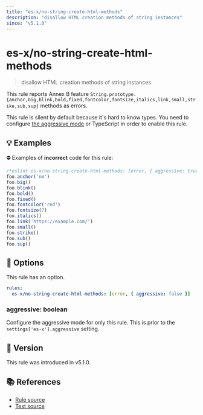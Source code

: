 ```yaml
---
title: "es-x/no-string-create-html-methods"
description: "disallow HTML creation methods of string instances"
since: "v5.1.0"
---
```


# es-x/no-string-create-html-methods
> disallow HTML creation methods of string instances

This rule reports Annex B feature `String.prototype.{anchor,big,blink,bold,fixed,fontcolor,fontsize,italics,link,small,strike,sub,sup}` methods as errors.

This rule is silent by default because it's hard to know types. You need to configure [the aggressive mode](https://github.com/eslint-community/eslint-plugin-es-x/tree/master/docs/#the-aggressive-mode) or TypeScript in order to enable this rule.

## 💡 Examples

⛔ Examples of **incorrect** code for this rule:

<eslint-playground type="bad">

```js
/*eslint es-x/no-string-create-html-methods: [error, { aggressive: true }] */
foo.anchor('nm')
foo.big()
foo.blink()
foo.bold()
foo.fixed()
foo.fontcolor('red')
foo.fontsize(7)
foo.italics()
foo.link('https://example.com/')
foo.small()
foo.strike()
foo.sub()
foo.sup()
```

</eslint-playground>

## 🔧 Options

This rule has an option.

```yaml
rules:
  es-x/no-string-create-html-methods: [error, { aggressive: false }]
```

### aggressive: boolean

Configure the aggressive mode for only this rule.
This is prior to the `settings['es-x'].aggressive` setting.

## 🚀 Version

This rule was introduced in v5.1.0.

## 📚 References

- [Rule source](https://github.com/eslint-community/eslint-plugin-es-x/blob/master/lib/rules/no-string-create-html-methods.js)
- [Test source](https://github.com/eslint-community/eslint-plugin-es-x/blob/master/tests/lib/rules/no-string-create-html-methods.js)
